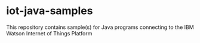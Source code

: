 # iot-java-samples
This repository contains sample(s) for Java programs connecting to the IBM Watson Internet of Things Platform
